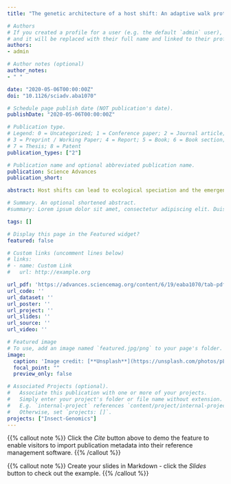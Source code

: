 ```yaml
---
title: "The genetic architecture of a host shift: An adaptive walk protected an aphid and its endosymbiont from plant chemical defenses"

# Authors
# If you created a profile for a user (e.g. the default `admin` user), write the username (folder name) here 
# and it will be replaced with their full name and linked to their profile.
authors:
- admin

# Author notes (optional)
author_notes:
- " "

date: "2020-05-06T00:00:00Z"
doi: "10.1126/sciadv.aba1070"

# Schedule page publish date (NOT publication's date).
publishDate: "2020-05-06T00:00:00Z"

# Publication type.
# Legend: 0 = Uncategorized; 1 = Conference paper; 2 = Journal article;
# 3 = Preprint / Working Paper; 4 = Report; 5 = Book; 6 = Book section;
# 7 = Thesis; 8 = Patent
publication_types: ["2"]

# Publication name and optional abbreviated publication name.
publication: Science Advances
publication_short:

abstract: Host shifts can lead to ecological speciation and the emergence of new pests and pathogens. However, the mutational events that facilitate the exploitation of novel hosts are poorly understood. Here, we characterize an adaptive walk underpinning the host shift of the aphid Myzus persicae to tobacco, including evolution of mechanisms that overcame tobacco chemical defenses. A series of mutational events added as many as 1.5 million nucleotides to the genome of the tobacco-adapted subspecies, M. p. nicotianae, and yielded profound increases in expression of an enzyme that efficiently detoxifies nicotine, both in aphid gut tissue and in the bacteriocytes housing the obligate aphid symbiont Buchnera aphidicola. This dual evolutionary solution overcame the challenge of preserving fitness of a mutualistic symbiosis during adaptation to a toxic novel host. Our results reveal the intricate processes by which genetic novelty can arise and drive the evolution of key innovations required for ecological adaptation.

# Summary. An optional shortened abstract.
#summary: Lorem ipsum dolor sit amet, consectetur adipiscing elit. Duis posuere tellus ac convallis placerat. Proin tincidunt magna sed ex sollicitudin condimentum.

tags: []

# Display this page in the Featured widget?
featured: false

# Custom links (uncomment lines below)
# links:
# - name: Custom Link
#   url: http://example.org

url_pdf: 'https://advances.sciencemag.org/content/6/19/eaba1070/tab-pdf'
url_code: ''
url_dataset: ''
url_poster: ''
url_project: ''
url_slides: ''
url_source: ''
url_video: ''

# Featured image
# To use, add an image named `featured.jpg/png` to your page's folder. 
image:
  caption: 'Image credit: [**Unsplash**](https://unsplash.com/photos/pLCdAaMFLTE)'
  focal_point: ""
  preview_only: false

# Associated Projects (optional).
#   Associate this publication with one or more of your projects.
#   Simply enter your project's folder or file name without extension.
#   E.g. `internal-project` references `content/project/internal-project/index.md`.
#   Otherwise, set `projects: []`.
projects: ["Insect-Genomics"]
---
```


{{% callout note %}}
Click the *Cite* button above to demo the feature to enable visitors to import publication metadata into their reference management software.
{{% /callout %}}

{{% callout note %}}
Create your slides in Markdown - click the *Slides* button to check out the example.
{{% /callout %}}
